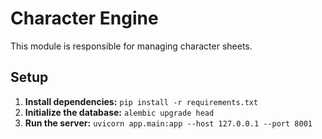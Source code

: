 # Character Engine

This module is responsible for managing character sheets.

## Setup

1.  **Install dependencies:** `pip install -r requirements.txt`
2.  **Initialize the database:** `alembic upgrade head`
3.  **Run the server:** `uvicorn app.main:app --host 127.0.0.1 --port 8001`
